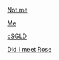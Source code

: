 <p><a href="https://www.linkedin.com/in/jayant64/">Not me</a></p>
<p><a href="https://lichess.org/study/mpdwmna1">Me</a></p>
<p></p><a href="cSGLD.pdf">cSGLD</a></p>
<a href="Rose.pdf">Did I meet Rose</a>
